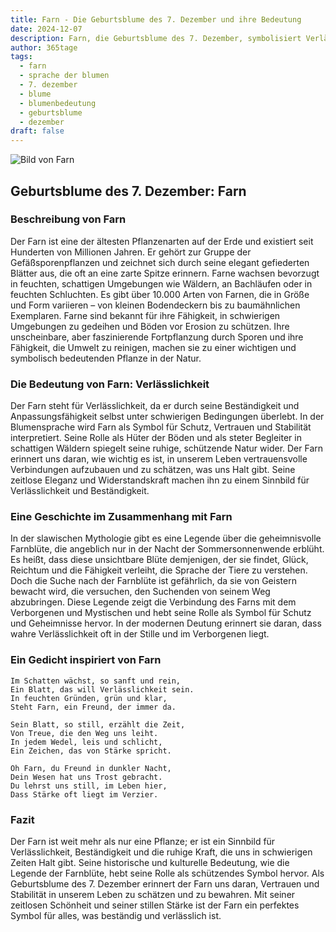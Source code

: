 ```yaml
---
title: Farn - Die Geburtsblume des 7. Dezember und ihre Bedeutung
date: 2024-12-07
description: Farn, die Geburtsblume des 7. Dezember, symbolisiert Verlässlichkeit. Erfahre mehr über ihre Geschichte, Bedeutung und Symbolik in der Sprache der Blumen.
author: 365tage
tags:
  - farn
  - sprache der blumen
  - 7. dezember
  - blume
  - blumenbedeutung
  - geburtsblume
  - dezember
draft: false
---
```


![Bild von Farn](https://cdn.pixabay.com/photo/2019/05/06/19/13/green-4183977_1280.jpg#center)


## Geburtsblume des 7. Dezember: Farn

### Beschreibung von Farn

Der Farn ist eine der ältesten Pflanzenarten auf der Erde und existiert seit Hunderten von Millionen Jahren. Er gehört zur Gruppe der Gefäßsporenpflanzen und zeichnet sich durch seine elegant gefiederten Blätter aus, die oft an eine zarte Spitze erinnern. Farne wachsen bevorzugt in feuchten, schattigen Umgebungen wie Wäldern, an Bachläufen oder in feuchten Schluchten. Es gibt über 10.000 Arten von Farnen, die in Größe und Form variieren – von kleinen Bodendeckern bis zu baumähnlichen Exemplaren. Farne sind bekannt für ihre Fähigkeit, in schwierigen Umgebungen zu gedeihen und Böden vor Erosion zu schützen. Ihre unscheinbare, aber faszinierende Fortpflanzung durch Sporen und ihre Fähigkeit, die Umwelt zu reinigen, machen sie zu einer wichtigen und symbolisch bedeutenden Pflanze in der Natur.

### Die Bedeutung von Farn: Verlässlichkeit

Der Farn steht für Verlässlichkeit, da er durch seine Beständigkeit und Anpassungsfähigkeit selbst unter schwierigen Bedingungen überlebt. In der Blumensprache wird Farn als Symbol für Schutz, Vertrauen und Stabilität interpretiert. Seine Rolle als Hüter der Böden und als steter Begleiter in schattigen Wäldern spiegelt seine ruhige, schützende Natur wider. Der Farn erinnert uns daran, wie wichtig es ist, in unserem Leben vertrauensvolle Verbindungen aufzubauen und zu schätzen, was uns Halt gibt. Seine zeitlose Eleganz und Widerstandskraft machen ihn zu einem Sinnbild für Verlässlichkeit und Beständigkeit.

### Eine Geschichte im Zusammenhang mit Farn

In der slawischen Mythologie gibt es eine Legende über die geheimnisvolle Farnblüte, die angeblich nur in der Nacht der Sommersonnenwende erblüht. Es heißt, dass diese unsichtbare Blüte demjenigen, der sie findet, Glück, Reichtum und die Fähigkeit verleiht, die Sprache der Tiere zu verstehen. Doch die Suche nach der Farnblüte ist gefährlich, da sie von Geistern bewacht wird, die versuchen, den Suchenden von seinem Weg abzubringen. Diese Legende zeigt die Verbindung des Farns mit dem Verborgenen und Mystischen und hebt seine Rolle als Symbol für Schutz und Geheimnisse hervor. In der modernen Deutung erinnert sie daran, dass wahre Verlässlichkeit oft in der Stille und im Verborgenen liegt.

### Ein Gedicht inspiriert von Farn

```
Im Schatten wächst, so sanft und rein,
Ein Blatt, das will Verlässlichkeit sein.
In feuchten Gründen, grün und klar,
Steht Farn, ein Freund, der immer da.

Sein Blatt, so still, erzählt die Zeit,
Von Treue, die den Weg uns leiht.
In jedem Wedel, leis und schlicht,
Ein Zeichen, das von Stärke spricht.

Oh Farn, du Freund in dunkler Nacht,
Dein Wesen hat uns Trost gebracht.
Du lehrst uns still, im Leben hier,
Dass Stärke oft liegt im Verzier.
```

### Fazit

Der Farn ist weit mehr als nur eine Pflanze; er ist ein Sinnbild für Verlässlichkeit, Beständigkeit und die ruhige Kraft, die uns in schwierigen Zeiten Halt gibt. Seine historische und kulturelle Bedeutung, wie die Legende der Farnblüte, hebt seine Rolle als schützendes Symbol hervor. Als Geburtsblume des 7. Dezember erinnert der Farn uns daran, Vertrauen und Stabilität in unserem Leben zu schätzen und zu bewahren. Mit seiner zeitlosen Schönheit und seiner stillen Stärke ist der Farn ein perfektes Symbol für alles, was beständig und verlässlich ist.